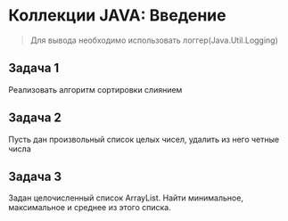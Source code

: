 # Коллекции JAVA: Введение

> Для вывода необходимо использовать логгер(Java.Util.Logging)


## Задача 1
Реализовать алгоритм сортировки слиянием


## Задача 2

Пусть дан произвольный список целых чисел, удалить из него четные числа


## Задача 3 

Задан целочисленный список ArrayList. Найти минимальное, максимальное и среднее из этого списка.
